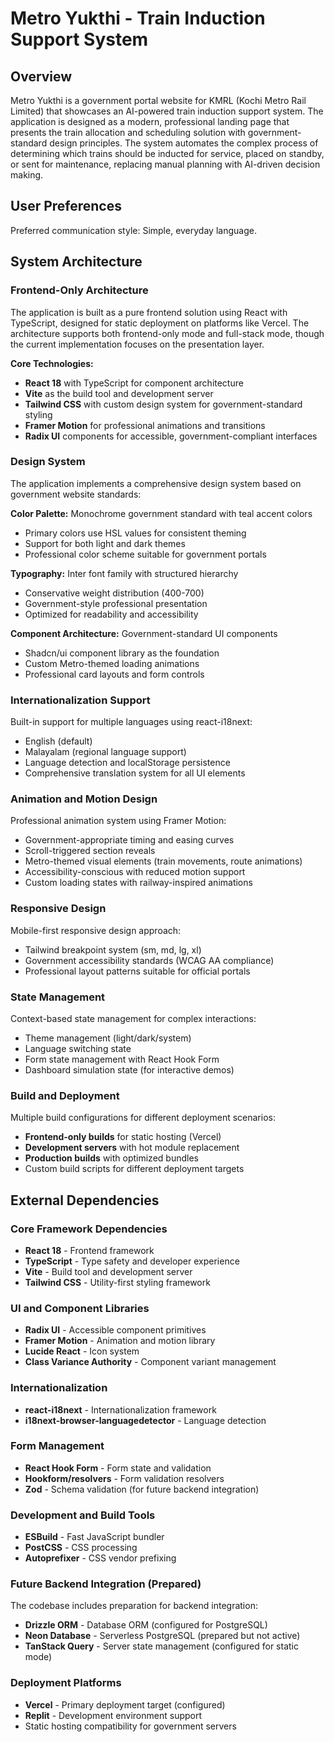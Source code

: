 # Metro Yukthi - Train Induction Support System

## Overview

Metro Yukthi is a government portal website for KMRL (Kochi Metro Rail Limited) that showcases an AI-powered train induction support system. The application is designed as a modern, professional landing page that presents the train allocation and scheduling solution with government-standard design principles. The system automates the complex process of determining which trains should be inducted for service, placed on standby, or sent for maintenance, replacing manual planning with AI-driven decision making.

## User Preferences

Preferred communication style: Simple, everyday language.

## System Architecture

### Frontend-Only Architecture
The application is built as a pure frontend solution using React with TypeScript, designed for static deployment on platforms like Vercel. The architecture supports both frontend-only mode and full-stack mode, though the current implementation focuses on the presentation layer.

**Core Technologies:**
- **React 18** with TypeScript for component architecture
- **Vite** as the build tool and development server
- **Tailwind CSS** with custom design system for government-standard styling
- **Framer Motion** for professional animations and transitions
- **Radix UI** components for accessible, government-compliant interfaces

### Design System
The application implements a comprehensive design system based on government website standards:

**Color Palette:** Monochrome government standard with teal accent colors
- Primary colors use HSL values for consistent theming
- Support for both light and dark themes
- Professional color scheme suitable for government portals

**Typography:** Inter font family with structured hierarchy
- Conservative weight distribution (400-700)
- Government-style professional presentation
- Optimized for readability and accessibility

**Component Architecture:** Government-standard UI components
- Shadcn/ui component library as the foundation
- Custom Metro-themed loading animations
- Professional card layouts and form controls

### Internationalization Support
Built-in support for multiple languages using react-i18next:
- English (default)
- Malayalam (regional language support)
- Language detection and localStorage persistence
- Comprehensive translation system for all UI elements

### Animation and Motion Design
Professional animation system using Framer Motion:
- Government-appropriate timing and easing curves
- Scroll-triggered section reveals
- Metro-themed visual elements (train movements, route animations)
- Accessibility-conscious with reduced motion support
- Custom loading states with railway-inspired animations

### Responsive Design
Mobile-first responsive design approach:
- Tailwind breakpoint system (sm, md, lg, xl)
- Government accessibility standards (WCAG AA compliance)
- Professional layout patterns suitable for official portals

### State Management
Context-based state management for complex interactions:
- Theme management (light/dark/system)
- Language switching state
- Form state management with React Hook Form
- Dashboard simulation state (for interactive demos)

### Build and Deployment
Multiple build configurations for different deployment scenarios:
- **Frontend-only builds** for static hosting (Vercel)
- **Development servers** with hot module replacement
- **Production builds** with optimized bundles
- Custom build scripts for different deployment targets

## External Dependencies

### Core Framework Dependencies
- **React 18** - Frontend framework
- **TypeScript** - Type safety and developer experience
- **Vite** - Build tool and development server
- **Tailwind CSS** - Utility-first styling framework

### UI and Component Libraries
- **Radix UI** - Accessible component primitives
- **Framer Motion** - Animation and motion library
- **Lucide React** - Icon system
- **Class Variance Authority** - Component variant management

### Internationalization
- **react-i18next** - Internationalization framework
- **i18next-browser-languagedetector** - Language detection

### Form Management
- **React Hook Form** - Form state and validation
- **Hookform/resolvers** - Form validation resolvers
- **Zod** - Schema validation (for future backend integration)

### Development and Build Tools
- **ESBuild** - Fast JavaScript bundler
- **PostCSS** - CSS processing
- **Autoprefixer** - CSS vendor prefixing

### Future Backend Integration (Prepared)
The codebase includes preparation for backend integration:
- **Drizzle ORM** - Database ORM (configured for PostgreSQL)
- **Neon Database** - Serverless PostgreSQL (prepared but not active)
- **TanStack Query** - Server state management (configured for static mode)

### Deployment Platforms
- **Vercel** - Primary deployment target (configured)
- **Replit** - Development environment support
- Static hosting compatibility for government servers